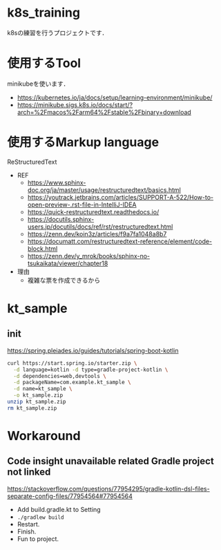 # k8s_training

k8sの練習を行うプロジェクトです．

# 使用するTool

minikubeを使います．

- https://kubernetes.io/ja/docs/setup/learning-environment/minikube/
- https://minikube.sigs.k8s.io/docs/start/?arch=%2Fmacos%2Farm64%2Fstable%2Fbinary+download

# 使用するMarkup language

ReStructuredText

- REF
    - https://www.sphinx-doc.org/ja/master/usage/restructuredtext/basics.html
    - https://youtrack.jetbrains.com/articles/SUPPORT-A-522/How-to-open-preview-.rst-file-in-IntelliJ-IDEA
    - https://quick-restructuredtext.readthedocs.io/
    - https://docutils.sphinx-users.jp/docutils/docs/ref/rst/restructuredtext.html
    - https://zenn.dev/koin3z/articles/f9a7fa1048a8b7
    - https://documatt.com/restructuredtext-reference/element/code-block.html
    - https://zenn.dev/y_mrok/books/sphinx-no-tsukaikata/viewer/chapter18
- 理由
    - 複雑な票を作成できるから

# kt_sample

## init

https://spring.pleiades.io/guides/tutorials/spring-boot-kotlin

```bash
curl https://start.spring.io/starter.zip \
  -d language=kotlin -d type=gradle-project-kotlin \
  -d dependencies=web,devtools \
  -d packageName=com.example.kt_sample \
  -d name=kt_sample \
  -o kt_sample.zip
unzip kt_sample.zip
rm kt_sample.zip
```

# Workaround

## Code insight unavailable related Gradle project not linked

https://stackoverflow.com/questions/77954295/gradle-kotlin-dsl-files-separate-config-files/77954564#77954564

- Add build.gradle.kt to Setting
- `./gradlew build`
- Restart.
- Finish.
- Fun to project.